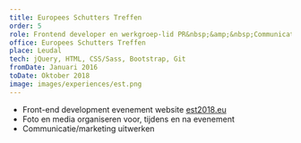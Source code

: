 ```yaml
---
title: Europees Schutters Treffen
order: 5
role: Frontend developer en werkgroep-lid PR&nbsp;&amp;&nbsp;Communicatie
office: Europees Schutters Treffen
place: Leudal
tech: jQuery, HTML, CSS/Sass, Bootstrap, Git
fromDate: Januari 2016
toDate: Oktober 2018
image: images/experiences/est.png
---
```


- Front-end development evenement website [est2018.eu](http://www.est2018.nl/)
- Foto en media organiseren voor, tijdens en na evenement
- Communicatie/marketing uitwerken